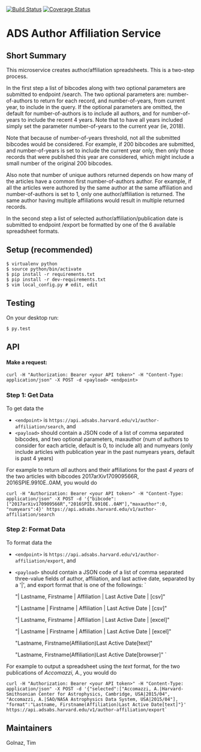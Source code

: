 [![Build Status](https://travis-ci.org/adsabs/author_affiliation_service.svg)](https://travis-ci.org/adsabs/author_affiliation_service)
[![Coverage Status](https://coveralls.io/repos/adsabs/author_affiliation_service/badge.svg)](https://coveralls.io/r/adsabs/author_affiliation_service)


# ADS Author Affiliation Service

## Short Summary

This microservice creates author/affiliation spreadsheets. This is a two-step process. 

In the first step a list of bibcodes along with two optional parameters are submitted to endpoint /search. The two optional parameters are: number-of-authors to return for each record, and number-of-years, from current year, to include in the query. If the optional parameters are omitted, the default for number-of-authors is to include all authors, and for number-of-years to include the recent 4 years. Note that to have all years included simply set the parameter number-of-years to the current year (ie, 2018).

Note that because of number-of-years threshold, not all the submitted bibcodes would be considered. For example, if 200 bibcodes are submitted, and number-of-years is set to include the current year only, then only those records that were published this year are considered, which might include a small number of the original 200 bibcodes.

Also note that number of unique authors returned depends on how many of the articles have a common first number-of-authors author. For example, if all the articles were authored by the same author at the same affiliation and number-of-authors is set to 1, only one author/affiliation is returned. The same author having multiple affiliations would result in multiple returned records.

In the second step a list of selected author/affiliation/publication date is submitted to endpoint /export be formatted by one of the 6 available spreadsheet formats.



## Setup (recommended)

    $ virtualenv python
    $ source python/bin/activate
    $ pip install -r requirements.txt
    $ pip install -r dev-requirements.txt
    $ vim local_config.py # edit, edit



## Testing

On your desktop run:

    $ py.test



## API

#### Make a request:

    curl -H "Authorization: Bearer <your API token>" -H "Content-Type: application/json" -X POST -d <payload> <endpoint>

### Step 1: Get Data

To get data the
* `<endpoint>` is `https://api.adsabs.harvard.edu/v1/author-affiliation/search`, and
* `<payload>` should contain a JSON code of a list of comma separated 
bibcodes, and two optional parameters, maxauthor (num of authors to consider 
for each article, default is 0, to include all) and numyears 
(only include articles with publication year in the past numyears years, default is past 4 years)


For example to return *all* authors and their affiliations for the past *4 years* of the two articles with bibcodes 2017arXiv170909566R, 2016SPIE.9910E..0AM, you would do   

    curl -H "Authorization: Bearer <your API token>" -H "Content-Type: application/json" -X POST -d '{"bibcode":["2017arXiv170909566R","2016SPIE.9910E..0AM"],"maxauthor":0, "numyears":4}' https://api.adsabs.harvard.edu/v1/author-affiliation/search


### Step 2: Format Data

To format data the
* `<endpoint>` is `https://api.adsabs.harvard.edu/v1/author-affiliation/export`, and
* `<payload>` should contain a JSON code of a list of comma separated three-value fields 
of author, affiliation, and last active date, separated by a '|', and export format that 
is one of the followings:
`

    "| Lastname, Firstname | Affiliation | Last Active Date | [csv]"
    
    "| Lastname | Firstname | Affiliation | Last Active Date | [csv]"
    
    "| Lastname, Firstname | Affiliation | Last Active Date | [excel]"
    
    "| Lastname | Firstname | Affiliation | Last Active Date | [excel]"
    
    "Lastname, Firstname(Affiliation)Last Active Date[text]"
    
    "Lastname, Firstname(Affiliation)Last Active Date[browser]"
`

For example to output a spreadsheet using the *text* format, for the two publications of *Accomazzi, A.*, you would do

    curl -H "Authorization: Bearer <your API token>" -H "Content-Type: application/json" -X POST -d '{"selected":["Accomazzi, A.|Harvard-Smithsonian Center for Astrophysics, Cambridge, USA|2015/04", "Accomazzi, A.|SAO/NASA Astrophysics Data System, USA|2015/04"], "format":"Lastname, Firstname(Affiliation)Last Active Date[text]"}' https://api.adsabs.harvard.edu/v1/author-affiliation/export`
    


## Maintainers

Golnaz, Tim
